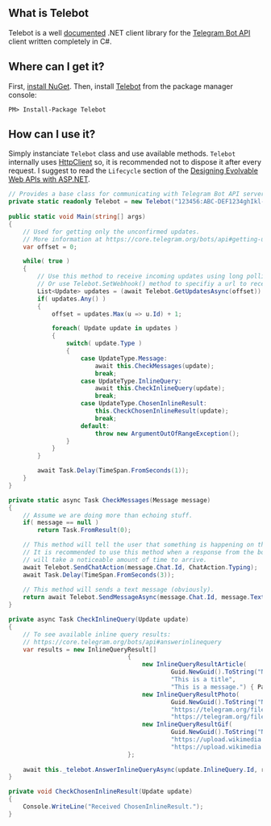 What is Telebot
--------------------------------
Telebot is a well [documented](https://msdn.microsoft.com/en-us/library/b2s063f7%28vs.71%29.aspx?f=255&MSPPError=-2147217396) .NET client library for the [Telegram Bot API](https://core.telegram.org/bots/api) client written completely in C#.

Where can I get it?
--------------------------------
First, [install NuGet](http://docs.nuget.org/docs/start-here/installing-nuget). Then, install [Telebot](https://www.nuget.org/packages/Telebot/) from the package manager console:

    PM> Install-Package Telebot

How can I use it?
--------------------------------

Simply instanciate `Telebot` class and use available methods.
`Telebot` internally uses [HttpClient](https://msdn.microsoft.com/en-us/library/system.net.http.httpclient%28v=vs.118%29.aspx) so, it is recommended not to dispose it after every request. 
I suggest to read the `Lifecycle` section of the [Designing Evolvable Web APIs with ASP.NET](http://chimera.labs.oreilly.com/books/1234000001708/ch14.html#_httpclient_class).

```csharp
// Provides a base class for communicating with Telegram Bot API servers.
private static readonly Telebot = new Telebot("123456:ABC-DEF1234ghIkl-zyx57W2v1u123ew11");
    
public static void Main(string[] args)
{
    // Used for getting only the unconfirmed updates.
    // More information at https://core.telegram.org/bots/api#getting-updates
    var offset = 0; 

    while( true )
    {
        // Use this method to receive incoming updates using long polling.
        // Or use Telebot.SetWebhook() method to specifiy a url to receive incoming updates.
        List<Update> updates = (await Telebot.GetUpdatesAsync(offset)).ToList();
        if( updates.Any() )
        {
            offset = updates.Max(u => u.Id) + 1;        

            foreach( Update update in updates )
            {
                switch( update.Type )
                {
                    case UpdateType.Message:
                        await this.CheckMessages(update);
                        break;
                    case UpdateType.InlineQuery:
                        await this.CheckInlineQuery(update);
                        break;
                    case UpdateType.ChosenInlineResult:
                        this.CheckChosenInlineResult(update);
                        break;
                    default:
                        throw new ArgumentOutOfRangeException();
                }
            }
        }

        await Task.Delay(TimeSpan.FromSeconds(1));
    }
}

private static async Task CheckMessages(Message message)
{
    // Assume we are doing more than echoing stuff.
    if( message == null )
        return Task.FromResult(0);

    // This method will tell the user that something is happening on the bot's side.
    // It is recommended to use this method when a response from the bot 
    // will take a noticeable amount of time to arrive.
    await Telebot.SendChatAction(message.Chat.Id, ChatAction.Typing);
    await Task.Delay(TimeSpan.FromSeconds(3));
    
    // This method will sends a text message (obviously).
    return await Telebot.SendMessageAsync(message.Chat.Id, message.Text ?? "Hmmmm");        
}

private async Task CheckInlineQuery(Update update)
{
    // To see available inline query results:
    // https://core.telegram.org/bots/api#answerinlinequery
    var results = new InlineQueryResult[]
                                 {
                                     new InlineQueryResultArticle(
                                             Guid.NewGuid().ToString("N"),
                                             "This is a title",
                                             "This is a message.") { ParseMode = ParseMode.Markdown },
                                     new InlineQueryResultPhoto(
                                             Guid.NewGuid().ToString("N"),
                                             "https://telegram.org/file/811140636/1/hzUbyxse42w/4cd52d0464b44e1e5b",
                                             "https://telegram.org/file/811140636/1/hzUbyxse42w/4cd52d0464b44e1e5b"),
                                     new InlineQueryResultGif(
                                             Guid.NewGuid().ToString("N"),
                                             "https://upload.wikimedia.org/wikipedia/commons/thumb/2/2c/Rotating_earth_%28large%29.gif/200px-Rotating_earth_%28large%29.gif",
                                             "https://upload.wikimedia.org/wikipedia/commons/thumb/2/2c/Rotating_earth_%28large%29.gif/200px-Rotating_earth_%28large%29.gif")
                                 };
   
    await this._telebot.AnswerInlineQueryAsync(update.InlineQuery.Id, results);
}

private void CheckChosenInlineResult(Update update)
{
    Console.WriteLine("Received ChosenInlineResult.");    
}
```
